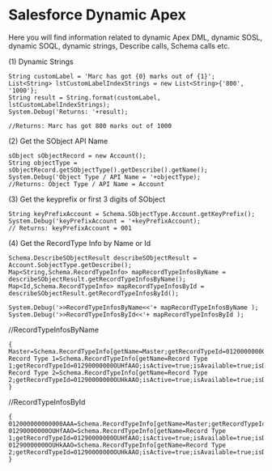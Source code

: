 # Salesforce Dynamic Apex

Here you will find information related to dynamic Apex DML, dynamic SOSL, dynamic SOQL, dynamic strings, Describe calls, Schema calls etc.

(1) Dynamic Strings
```
String customLabel = 'Marc has got {0} marks out of {1}';
List<String> lstCustomLabelIndexStrings = new List<String>{'800', '1000'};
String result = String.format(customLabel, lstCustomLabelIndexStrings);
System.Debug('Returns: '+result);

//Returns: Marc has got 800 marks out of 1000
```

(2) Get the SObject API Name
```
sObject sObjectRecord = new Account();
String objectType = sObjectRecord.getSObjectType().getDescribe().getName();
System.Debug('Object Type / API Name = '+objectType);
//Returns: Object Type / API Name = Account
```

(3) Get the keyprefix or first 3 digits of SObject
```
String keyPrefixAccount = Schema.SObjectType.Account.getKeyPrefix(); 
System.Debug('keyPrefixAccount = '+keyPrefixAccount);
// Returns: keyPrefixAccount = 001
```
(4) Get the RecordType Info by Name or Id

```
Schema.DescribeSObjectResult describeSObjectResult = Account.SobjectType.getDescribe();
Map<String,Schema.RecordTypeInfo> mapRecordTypeInfosByName = describeSObjectResult.getRecordTypeInfosByName();
Map<Id,Schema.RecordTypeInfo> mapRecordTypeInfosById = describeSObjectResult.getRecordTypeInfosById();

System.Debug('>>RecordTypeInfosByName<<'+ mapRecordTypeInfosByName );
System.Debug('>>RecordTypeInfosById<<'+ mapRecordTypeInfosById );
```

//RecordTypeInfosByName
```
{
Master=Schema.RecordTypeInfo[getName=Master;getRecordTypeId=012000000000000AAA;isActive=true;isAvailable=true;isDefaultRecordTypeMapping=false;isMaster=true;],
Record Type 1=Schema.RecordTypeInfo[getName=Record Type 1;getRecordTypeId=01290000000OUHfAAO;isActive=true;isAvailable=true;isDefaultRecordTypeMapping=true;isMaster=false;],
Record Type 2=Schema.RecordTypeInfo[getName=Record Type 2;getRecordTypeId=01290000000OUHkAAO;isActive=true;isAvailable=true;isDefaultRecordTypeMapping=false;isMaster=false;]
}
```

//RecordTypeInfosById
```
{
012000000000000AAA=Schema.RecordTypeInfo[getName=Master;getRecordTypeId=012000000000000AAA;isActive=true;isAvailable=true;isDefaultRecordTypeMapping=false;isMaster=true;],
01290000000OUHfAAO=Schema.RecordTypeInfo[getName=Record Type 1;getRecordTypeId=01290000000OUHfAAO;isActive=true;isAvailable=true;isDefaultRecordTypeMapping=true;isMaster=false;],
01290000000OUHkAAO=Schema.RecordTypeInfo[getName=Record Type 2;getRecordTypeId=01290000000OUHkAAO;isActive=true;isAvailable=true;isDefaultRecordTypeMapping=false;isMaster=false;]
}
```
